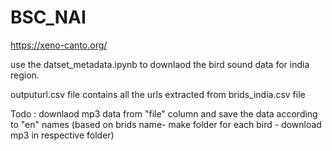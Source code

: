 # BSC_NAI

https://xeno-canto.org/


use the datset_metadata.ipynb to downlaod the bird sound data for india region.


outputurl.csv file contains all the urls extracted from brids_india.csv file

Todo : downlaod mp3 data  from "file" column and save the data according to "en" names  (based on brids name- make folder for each bird - download mp3 in respective folder)
